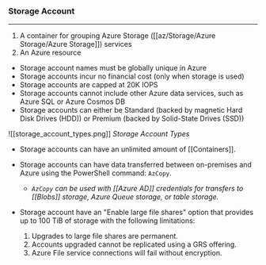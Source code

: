 ### Storage Account
---
1. A container for grouping Azure Storage ([[az/Storage/Azure Storage/Azure Storage]]) services
2. An Azure resource

- Storage account names must be globally unique in Azure
- Storage accounts incur no financial cost (only when storage is used)
- Storage accounts are capped at 20K IOPS
- Storage accounts cannot include other Azure data services, such as Azure SQL or Azure Cosmos DB
- Storage accounts can either be Standard (backed by magnetic Hard Disk Drives (HDD)) or Premium (backed by Solid-State Drives (SSD))

![[storage_account_types.png]]
*Storage Account Types*


- Storage accounts can have an unlimited amount of [[Containers]].
- Storage accounts can have data transferred between on-premises and Azure using the PowerShell command: `AzCopy`.
	- *`AzCopy` can be used with [[Azure AD]] credentials for transfers to [[Blobs]] storage, Azure Queue storage, or table storage.*

- Storage account have an "Enable large file shares" option that provides up to 100 TiB of storage with the following limitations:
	1. Upgrades to large file shares are permanent.
	2. Accounts upgraded cannot be replicated using a GRS offering.
	3. Azure File service connections will fail without encryption.


